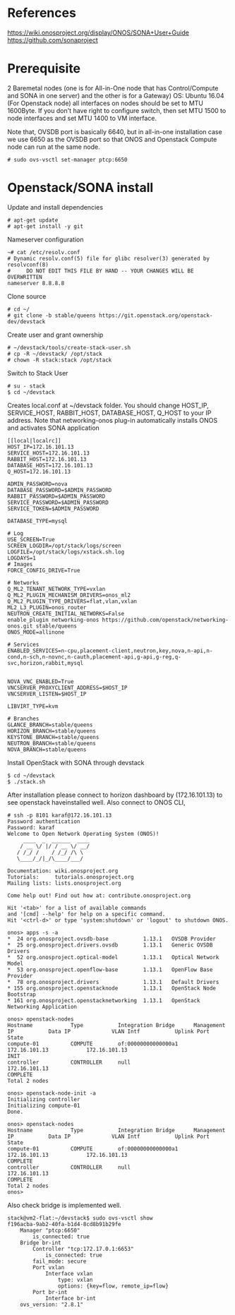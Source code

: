 # References
https://wiki.onosproject.org/display/ONOS/SONA+User+Guide
https://github.com/sonaproject

# Prerequisite
2 Baremetal nodes (one is for  All-in-One node that has Control/Compute and SONA in one server) and the other is for a Gateway)
OS: Ubuntu 16.04 (For Openstack node)
all interfaces on nodes should be set to MTU 1600Byte. If you don't have right to configure switch, then set MTU 1500 to node interfaces and set MTU 1400 to VM interface.

Note that, OVSDB port is basically 6640, but in all-in-one installation case we use 6650 as the OVSDB port so that ONOS and Openstack Compute node can run at the same node.

```
# sudo ovs-vsctl set-manager ptcp:6650
```

# Openstack/SONA install

Update and install dependencies
```
# apt-get update
# apt-get install -y git
```

Nameserver configuration
```
~# cat /etc/resolv.conf
# Dynamic resolv.conf(5) file for glibc resolver(3) generated by resolvconf(8)
#     DO NOT EDIT THIS FILE BY HAND -- YOUR CHANGES WILL BE OVERWRITTEN
nameserver 8.8.8.8
```

Clone source
```
# cd ~/
# git clone -b stable/queens https://git.openstack.org/openstack-dev/devstack
```

Create user and grant ownership
```
# ~/devstack/tools/create-stack-user.sh
# cp -R ~/devstack/ /opt/stack
# chown -R stack:stack /opt/stack
```

Switch to Stack User
```
# su - stack
$ cd ~/devstack
```

Creates local.conf at ~/devstack folder. You should change HOST_IP, SERVICE_HOST, RABBIT_HOST, DATABASE_HOST, Q_HOST to your IP address.
Note that networking-onos plug-in automatically installs ONOS and activates SONA application

```
[[local|localrc]]
HOST_IP=172.16.101.13
SERVICE_HOST=172.16.101.13
RABBIT_HOST=172.16.101.13
DATABASE_HOST=172.16.101.13
Q_HOST=172.16.101.13
  
ADMIN_PASSWORD=nova
DATABASE_PASSWORD=$ADMIN_PASSWORD
RABBIT_PASSWORD=$ADMIN_PASSWORD
SERVICE_PASSWORD=$ADMIN_PASSWORD
SERVICE_TOKEN=$ADMIN_PASSWORD
  
DATABASE_TYPE=mysql
  
# Log
USE_SCREEN=True
SCREEN_LOGDIR=/opt/stack/logs/screen
LOGFILE=/opt/stack/logs/xstack.sh.log
LOGDAYS=1
# Images
FORCE_CONFIG_DRIVE=True
  
# Networks
Q_ML2_TENANT_NETWORK_TYPE=vxlan
Q_ML2_PLUGIN_MECHANISM_DRIVERS=onos_ml2
Q_ML2_PLUGIN_TYPE_DRIVERS=flat,vlan,vxlan
ML2_L3_PLUGIN=onos_router
NEUTRON_CREATE_INITIAL_NETWORKS=False
enable_plugin networking-onos https://github.com/openstack/networking-onos.git stable/queens
ONOS_MODE=allinone
  
# Services
ENABLED_SERVICES=n-cpu,placement-client,neutron,key,nova,n-api,n-cond,n-sch,n-novnc,n-cauth,placement-api,g-api,g-reg,q-svc,horizon,rabbit,mysql
  
  
NOVA_VNC_ENABLED=True
VNCSERVER_PROXYCLIENT_ADDRESS=$HOST_IP
VNCSERVER_LISTEN=$HOST_IP
  
LIBVIRT_TYPE=kvm
  
# Branches
GLANCE_BRANCH=stable/queens
HORIZON_BRANCH=stable/queens
KEYSTONE_BRANCH=stable/queens
NEUTRON_BRANCH=stable/queens
NOVA_BRANCH=stable/queens
```

Install OpenStack with SONA through devstack
```
$ cd ~/devstack
$ ./stack.sh
```

After installation please connect to horizon dashboard by (172.16.101.13) to see openstack haveinstalled well.
Also connect to ONOS CLI,

```
# ssh -p 8101 karaf@172.16.101.13
Password authentication
Password: karaf
Welcome to Open Network Operating System (ONOS)!
     ____  _  ______  ____    
    / __ \/ |/ / __ \/ __/  
   / /_/ /    / /_/ /\ \    
   \____/_/|_/\____/___/    
                                
Documentation: wiki.onosproject.org     
Tutorials:     tutorials.onosproject.org
Mailing lists: lists.onosproject.org    
 
Come help out! Find out how at: contribute.onosproject.org
 
Hit '<tab>' for a list of available commands
and '[cmd] --help' for help on a specific command.
Hit '<ctrl-d>' or type 'system:shutdown' or 'logout' to shutdown ONOS.
 
onos> apps -s -a
*  24 org.onosproject.ovsdb-base           1.13.1   OVSDB Provider
*  25 org.onosproject.drivers.ovsdb        1.13.1   Generic OVSDB Drivers
*  52 org.onosproject.optical-model        1.13.1   Optical Network Model
*  53 org.onosproject.openflow-base        1.13.1   OpenFlow Base Provider
*  78 org.onosproject.drivers              1.13.1   Default Drivers
* 155 org.onosproject.openstacknode        1.13.1   OpenStack Node Bootstrap
* 161 org.onosproject.openstacknetworking  1.13.1   OpenStack Networking Application
 
onos> openstack-nodes
Hostname            Type           Integration Bridge      Management IP           Data IP             VLAN Intf           Uplink Port    State
compute-01          COMPUTE        of:00000000000000a1     172.16.101.13            172.16.101.13                                           INIT
controller          CONTROLLER     null                    172.16.101.13                                                                   COMPLETE
Total 2 nodes
 
onos> openstack-node-init -a
Initializing controller
Initializing compute-01
Done.
 
onos> openstack-nodes
Hostname            Type           Integration Bridge      Management IP           Data IP             VLAN Intf           Uplink Port    State
compute-01          COMPUTE        of:00000000000000a1     172.16.101.13            172.16.101.13                                           COMPLETE
controller          CONTROLLER     null                    172.16.101.13                                                                   COMPLETE
Total 2 nodes
onos>
```

Also check bridge is implemented well.
```
stack@vm2-flat:~/devstack$ sudo ovs-vsctl show
f196acba-9ab2-40fa-b1d4-8cd8b91b29fe
    Manager "ptcp:6650"
        is_connected: true
    Bridge br-int
        Controller "tcp:172.17.0.1:6653"
            is_connected: true
        fail_mode: secure
        Port vxlan
            Interface vxlan
                type: vxlan
                options: {key=flow, remote_ip=flow}
        Port br-int
            Interface br-int
    ovs_version: "2.8.1"
```

